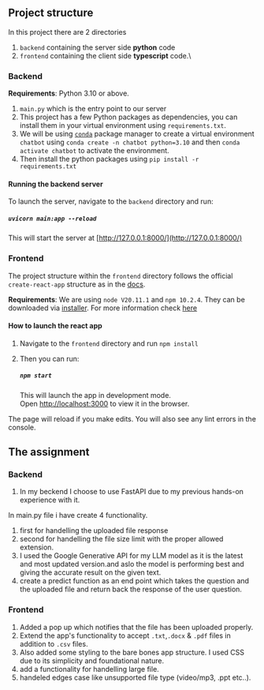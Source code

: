 ## Project structure

In this project there are  2 directories

1. `backend` containing the server side **python** code
2. `frontend` containing the client side **typescript** code.\


### Backend

**Requirements**: Python 3.10 or above.

1. `main.py` which is the entry point to our server
2. This project has a few Python packages as dependencies, you can install them in your virtual environment using `requirements.txt`.
3. We will be using [`conda`](https://docs.conda.io/projects/conda/en/stable/) package manager to create a virtual environment `chatbot` using `conda create -n chatbot python=3.10` and then `conda activate chatbot` to activate the environment.
4. Then install the python packages using `pip install -r requirements.txt`

#### Running the backend server

To launch the server, navigate to the `backend` directory and run:

##### `uvicorn main:app --reload`

This will start the server at [http://127.0.0.1:8000/](http://127.0.0.1:8000/)

### Frontend

The project structure within the `frontend` directory follows the official `create-react-app` structure as in the [docs](https://create-react-app.dev/docs/folder-structure).

**Requirements**: We are using `node V20.11.1` and `npm 10.2.4`. They can be downloaded via [installer](https://nodejs.org/en). For more information check [here](https://docs.npmjs.com/downloading-and-installing-node-js-and-npm)

#### How to launch the react app

1. Navigate to the `frontend` directory and run `npm install`
2. Then you can run:

   ##### `npm start`

   This will launch the app in development mode.\
   Open [http://localhost:3000](http://localhost:3000) to view it in the browser.

The page will reload if you make edits. You will also see any lint errors in the console.

## The assignment

### Backend

1. In my beckend I choose to use FastAPI due to my previous hands-on experience with it.

In main.py file i have create 4 functionality.
 1. first for handelling the uploaded file response 
 2. second for handelling the file size limit  with the proper allowed extension.
 3. I used the Google Generative API for my LLM model as it is the latest and most updated version.and aslo the model is performing best  and giving the accurate result on the given text.
 4. create a predict function as an end point which takes the question and the uploaded file and return back the response of the user question. 



### Frontend

1. Added a pop up which notifies that the file has been uploaded properly.
2. Extend the app's functionality to accept `.txt`,`.docx` & `.pdf` files in addition to `.csv` files.
3. Also added  some styling to the bare bones app structure. I used CSS due to its simplicity and foundational nature.
4. add a functionality for handelling large file.
5. handeled edges  case like unsupported file type (video/mp3, .ppt etc..).

